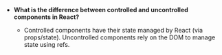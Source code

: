 

- **What is the difference between controlled and uncontrolled components in React?**
    
    - Controlled components have their state managed by React (via props/state). Uncontrolled components rely on the DOM to manage state using refs.
